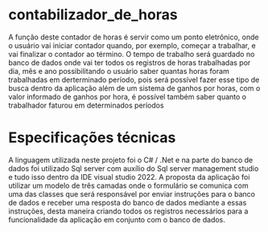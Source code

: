 # contabilizador_de_horas
A função deste contador de horas é servir como um ponto eletrônico, onde o usuário vai iniciar contador quando, por exemplo, começar a trabalhar, e vai finalizar o contador ao término. O tempo de trabalho será guardado no banco de dados onde vai ter todos os registros de horas trabalhadas por dia, mês e ano possibilitando o usuário saber quantas horas foram trabalhadas em derterminado período, pois será possível fazer esse tipo de busca dentro da aplicação além de um sistema de ganhos por horas, com o valor informado de ganhos por hora, é possível também saber quanto o trabalhador faturou em determinados períodos
# Especificações técnicas
A linguagem utilizada neste projeto foi o C# / .Net e na parte do banco de dados foi utilizado Sql server com auxílio do Sql server management studio e tudo isso dentro da IDE visual studio 2022. A proposta da aplicação foi utilizar um modelo de três camadas onde o formulário se comunica com uma das classes que será responsável por enviar instruções para o banco de dados e receber uma resposta do banco de dados mediante a essas instruções, desta maneira criando todos os registros necessários para a funcionalidade da aplicação em conjunto com o banco de dados.
